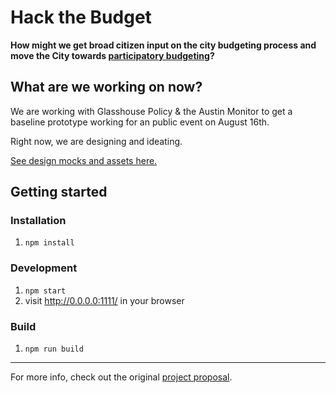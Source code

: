 # Hack the Budget

**How might we get broad citizen input on the city budgeting process and move the City towards [participatory budgeting](http://www.participatorybudgeting.org/about-participatory-budgeting/what-is-pb/)?**

## What are we working on now?

We are working with Glasshouse Policy & the Austin Monitor to get a baseline prototype working for an public event on August 16th.

Right now, we are designing and ideating.

[See design mocks and assets here.](./design)

## Getting started

### Installation

1. `npm install`

### Development

1. `npm start`
2. visit http://0.0.0.0:1111/ in your browser

### Build

1. `npm run build`


___

For more info, check out the original [project proposal](https://github.com/open-austin/project-ideas/issues/70).
